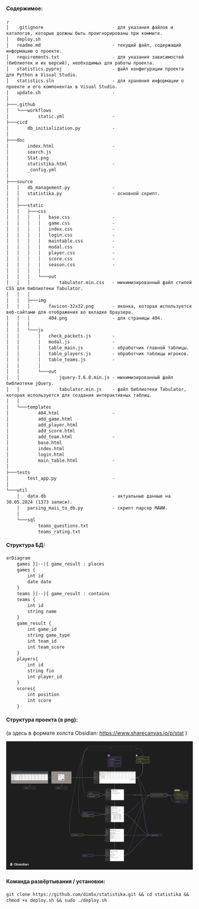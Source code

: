 #### Содержимое:
    ┌
    │   .gitignore                          - для указания файлов и каталогов, которые должны быть проигнорированы при коммите.
    │   deploy.sh
    │   readme.md                           - текущий файл, содержащий информацию о проекте.
    │   requirements.txt                    - для указания зависимостей (библиотек и их версий), необходимых для работы проекта.
    │   statistics.pyproj                   - файл конфигурации проекта для Python в Visual Studio. 
    │   statistics.sln                      - для хранения информации о проекте и его компонентах в Visual Studio. 
    │   update.sh                           -  
    │
    ├───.github
    │   └───workflows
    │           static.yml                  -
    ├───cicd
    │       db_initialization.py            -
    │    
    ├───doc
    │       index.html                      -
    │       search.js
    │       Stat.png
    │       statistika.html                 -
    │       _config.yml
    │
    ├───source
    │   │   db_management.py                -
    │   │   statistika.py                   - основной скрипт.
    │   │
    │   ├───static
    │   │   ├───css
    │   │   │   │   base.css                -
    │   │   │   │   game.css                -
    │   │   │   │   index.css               -
    │   │   │   │   login.css               - 
    │   │   │   │   maintable.css           -
    │   │   │   │   modal.css               -  
    │   │   │   │   player.css              -
    │   │   │   │   score.css               -
    │   │   │   │   season.css              -
    │   │   │   │
    │   │   │   └───out
    │   │   │           tabulator.min.css   - минимизированный файл стилей CSS для библиотеки Tabulator.
    │   │   │
    │   │   ├───img
    │   │   │       favicon-32x32.png       - иконка, которая используется веб-сайтами для отображения во вкладке браузера.
    │   │   │       404.png                 - для страницы 404.
    │   │   │
    │   │   └───js
    │   │       │   check_packets.js        -
    │   │       │   modal.js                -
    │   │       │   table_main.js           - обработчик главной таблицы.
    │   │       │   table_players.js        - обработчик таблицы игроков.
    │   │       │   table_teams.js          -
    │   │       │
    │   │       └───out
    │   │               jquery-3.6.0.min.js - минимизированный файл библиотеки jQuery.
    │   │               tabulator.min.js    - файл библиотеки Tabulator, которая используется для создания интерактивных таблиц.
    │   │
    │   └───templates
    │           404.html                    -
    │           add_game.html
    │           add_player.html
    │           add_score.html
    │           add_team.html               -
    │           base.html
    │           index.html
    │           login.html
    │           main_table.html             -
    │
    ├───tests
    │       test_app.py                     -
    │
    └───util
        │   data.db                         - актуальные данные на 30.05.2024 (1373 записи).
        │   parsing_maii_to_db.py           - скрипт парсер МАИИ.
        │
        └───sql
                teams_questions.txt
                teams_rating.txt

#### Структура БД:

```mermaid
erDiagram
    games }|--|{ game_result : places
    games {
        int id
        date date
    }
    teams }|--|{ game_result : contains
    teams {
        int id
        string name
    }
    game_result {
        int game_id
        string game_type
        int team_id
        int team_score
    }
    players{
        int id
        string fio
        int player_id
    }
    scores{
        int position
        int score
    }
```

#### Структура проекта (в png): 

(а здесь в формате холста Obsidian: https://www.sharecanvas.io/p/stat )

![Stat.png](doc%2FStat.png)
#### Команда развёртывания / установки:

    git clone https://github.com/dim5x/statistika.git && cd statistika && chmod +x deploy.sh && sudo ./deploy.sh
